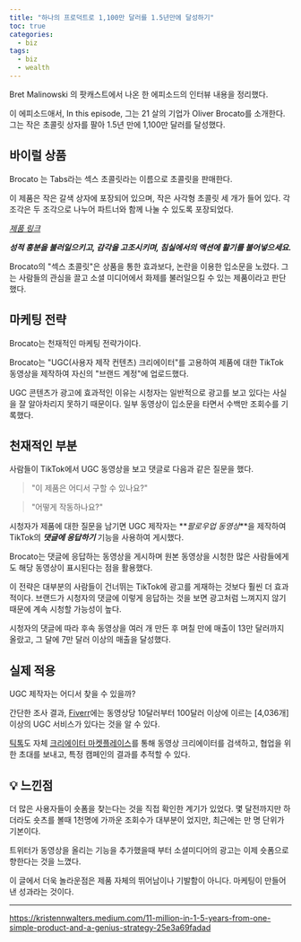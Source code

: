 ```yaml
---
title: "하나의 프로덕트로 1,100만 달러를 1.5년만에 달성하기"
toc: true
categories:
  - biz
tags:
  - biz
  - wealth
---
```


Bret Malinowski 의 팟캐스트에서 나온 한 에피소드의 인터뷰 내용을 정리했다.

이 에피소드애서, In this episode, 그는 21 살의 기업가 Oliver Brocato를 소개한다.
그는 작은 초콜릿 상자를 팔아 1.5년 만에 1,100만 달러를 달성했다.

## 바이럴 상품

Brocato 는 Tabs라는 섹스 초콜릿라는 이름으로 초콜릿을 판매한다.

이 제품은 작은 갈색 상자에 포장되어 있으며, 작은 사각형 초콜릿 세 개가 들어 있다. 각 조각은 두 조각으로 나누어 파트너와 함께 나눌 수 있도록 포장되었다.

_[제품 링크](https://tabschocolate.com/products/sex-chocolate?campaignid=17401116392&adgroupid=139035383724&keyword=tabs+sex+chocolate&device=c&gad=1&gclid=Cj0KCQjw0tKiBhC6ARIsAAOXutlUdRm-5mDquaDkeOFmOW5syYBVWLGl4CtQk1lvkuWhdqPikG5WL2kaAgO8EALw_wcB)_

**_성적 흥분을 불러일으키고, 감각을 고조시키며, 침실에서의 액션에 활기를 불어넣으세요._**

Brocato의 "섹스 초콜릿"은 상품을 통한 효과보다, 논란을 이용한 입소문을 노렸다.
그는 사람들의 관심을 끌고 소셜 미디어에서 화제를 불러일으킬 수 있는 제품이라고 판단했다.

## 마케팅 전략

Brocato는 천재적인 마케팅 전략가이다.

Brocato는 "UGC(사용자 제작 컨텐츠) 크리에이터"를 고용하여 제품에 대한 TikTok 동영상을 제작하여 자신의 "브랜드 계정"에 업로드했다.

UGC 콘텐츠가 광고에 효과적인 이유는 시청자는 일반적으로 광고를 보고 있다는 사실을 잘 알아차리지 못하기 때문이다. 일부 동영상이 입소문을 타면서 수백만 조회수를 기록했다.

## 천재적인 부분

사람들이 TikTok에서 UGC 동영상을 보고 댓글로 다음과 같은 질문을 했다.

> "이 제품은 어디서 구할 수 있나요?"

> "어떻게 작동하나요?"

시청자가 제품에 대한 질문을 남기면 UGC 제작자는 **_팔로우업 동영상_**을 제작하여 TikTok의 **_댓글에 응답하기_** 기능을 사용하여 게시했다.

Brocato는 댓글에 응답하는 동영상을 게시하며 원본 동영상을 시청한 많은 사람들에게도 해당 동영상이 표시된다는 점을 활용했다.

이 전략은 대부분의 사람들이 건너뛰는 TikTok에 광고를 게재하는 것보다 훨씬 더 효과적이다. 브랜드가 시청자의 댓글에 이렇게 응답하는 것을 보면 광고처럼 느껴지지 않기 때문에 계속 시청할 가능성이 높다.

시청자의 댓글에 따라 후속 동영상을 여러 개 만든 후 며칠 만에 매출이 13만 달러까지 올랐고, 그 달에 7만 달러 이상의 매출을 달성했다.

## 실제 적용

UGC 제작자는 어디서 찾을 수 있을까?

간단한 조사 결과, [Fiverr](https://www.fiverr.com/search/gigs?query=ugc&ref_ctx_id=33d6cca6352ed0d82156e4be3bb55778&search_in=everywhere&search-autocomplete-original-term=ugc&offset=-4&ref=price_buckets%3A0)에는 동영상당 10달러부터 100달러 이상에 이르는 [4,036개] 이상의 UGC 서비스가 있다는 것을 알 수 있다.

[틱톡](https://creatormarketplace.tiktok.com/)도 자체 [크리에이터 마켓플레이스](https://creatormarketplace.tiktok.com/)를 통해 동영상 크리에이터를 검색하고, 협업을 위한 초대를 보내고, 특정 캠페인의 결과를 추적할 수 있다.

## 💡 느낀점

더 많은 사용자들이 숏폼을 찾는다는 것을 직접 확인한 계기가 있었다. 몇 달전까지만 하더라도 숏츠를 볼때 1천명에 가까운 조회수가 대부분이 었지만, 최근에는 만 명 단위가 기본이다.

트위터가 동영상을 올리는 기능을 추가했을때 부터 소셜미디어의 광고는 이제 숏폼으로 향한다는 것을 느꼈다.

이 글에서 더욱 놀라운점은 제품 자체의 뛰어남이나 기발함이 아니다. 마케팅이 만들어낸 성과라는 것이다.

---

<a href="https://kristennwalters.medium.com/11-million-in-1-5-years-from-one-simple-product-and-a-genius-strategy-25e3a69fadad">https://kristennwalters.medium.com/11-million-in-1-5-years-from-one-simple-product-and-a-genius-strategy-25e3a69fadad</a>
